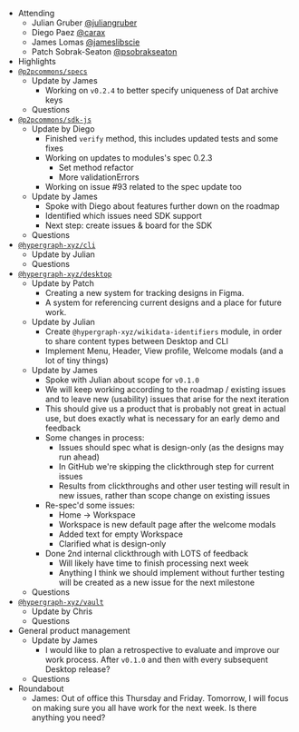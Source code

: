 -   Attending
    - Julian Gruber [@juliangruber](https://twitter.com/juliangruber)
    - Diego Paez [@carax](https://twitter.com/carax)
    - James Lomas [@jameslibscie](https://github.com/jameslibscie)
    - Patch Sobrak-Seaton [@psobrakseaton](https://twitter.com/psobrakseaton)
-   Highlights
-   [`@p2pcommons/specs`](https://github.com/p2pcommons/specs)
    - Update by James
        - Working on `v0.2.4` to better specify uniqueness of Dat archive keys
    - Questions
-   [`@p2pcommons/sdk-js`](https://github.com/p2pcommons/sdk-js)
    - Update by Diego
        - Finished `verify` method, this includes updated tests and some fixes
        - Working on updates to modules's spec 0.2.3
            - Set method refactor
            - More validationErrors
        - Working on issue #93 related to the spec update too
    - Update by James
        - Spoke with Diego about features further down on the roadmap
        - Identified which issues need SDK support
        - Next step: create issues & board for the SDK
    - Questions
-   [`@hypergraph-xyz/cli`](https://github.com/hypergraph-xyz/cli)
    - Update by Julian
    - Questions
-   [`@hypergraph-xyz/desktop`](https://github.com/hypergraph-xyz/desktop)
    - Update by Patch
        - Creating a new system for tracking designs in Figma.
        - A system for referencing current designs and a place for future work.
    - Update by Julian
        - Create `@hypergraph-xyz/wikidata-identifiers` module, in order to share content types between Desktop and CLI
        - Implement Menu, Header, View profile, Welcome modals (and a lot of tiny things)
    - Update by James
        - Spoke with Julian about scope for `v0.1.0`
        - We will keep working according to the roadmap / existing issues and to leave new (usability) issues that arise for the next iteration
        - This should give us a product that is probably not great in actual use, but does exactly what is necessary for an early demo and feedback
        - Some changes in process:
            - Issues should spec what is design-only (as the designs may run ahead)
            - In GitHub we're skipping the clickthrough step for current issues
            - Results from clickthroughs and other user testing will result in new issues, rather than scope change on existing issues
        - Re-spec'd some issues:
            - Home -> Workspace
            - Workspace is new default page after the welcome modals
            - Added text for empty Workspace
            - Clarified what is design-only
        - Done 2nd internal clickthrough with LOTS of feedback
            - Will likely have time to finish processing next week
            - Anything I think we should implement without further testing will be created as a new issue for the next milestone
    - Questions
-   [`@hypergraph-xyz/vault`](https://github.com/hypergraph-xyz/vault)
    - Update by Chris
    - Questions
-   General product management
    - Update by James
        - I would like to plan a retrospective to evaluate and improve our work process. After `v0.1.0` and then with every subsequent Desktop release?
    - Questions
- Roundabout
    - James: Out of office this Thursday and Friday. Tomorrow, I will focus on making sure you all have work for the next week. Is there anything you need?
